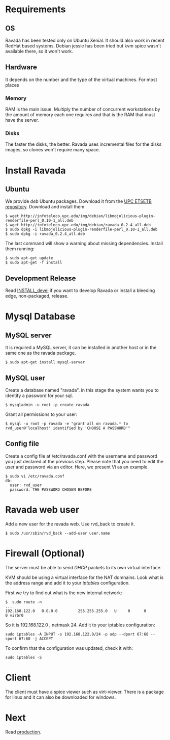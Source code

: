 # Requirements

## OS

Ravada has been tested only on Ubuntu Xenial. It should also work in recent RedHat based
systems. Debian jessie has been tried but kvm spice wasn't available there, so it won't
work.

## Hardware

It depends on the number and the type of the virtual machines. For most places 

### Memory
RAM is
the main issue. Multiply the number of concurrent workstations by the amount of memory
each one requires and that is the RAM that must have the server.

### Disks
The faster the disks, the better. Ravada uses incremental files for the disks images, so
clones won't require many space.


# Install Ravada

## Ubuntu

We provide _deb_ Ubuntu packages. Download it from the [UPC ETSETB repository](http://infoteleco.upc.edu/img/debian/). Download and install them:

    $ wget http://infoteleco.upc.edu/img/debian/libmojolicious-plugin-renderfile-perl_0.10-1_all.deb
    $ wget http://infoteleco.upc.edu/img/debian/ravada_0.2.4_all.deb
    $ sudo dpkg -i libmojolicious-plugin-renderfile-perl_0.10-1_all.deb
    $ sudo dpkg -i ravada_0.2.4_all.deb

The last command will show a warning about missing dependencies. Install them
running:

    $ sudo apt-get update
    $ sudo apt-get -f install

## Development Release

Read [INSTALL\_devel](https://upc.github.io/ravada/documentation/docs/INSTALL_devel.html)  if you want to develop Ravada or install a bleeding
edge, non-packaged, release.

# Mysql Database

## MySQL server

It is required a MySQL server, it can be installed in another host or in the
same one as the ravada package.

    $ sudo apt-get install mysql-server

## MySQL user
Create a database named "ravada". in this stage the system wants you to identify a password for your sql.

    $ mysqladmin -u root -p create ravada

Grant all permissions to your user:

    $ mysql -u root -p ravada -e "grant all on ravada.* to rvd_user@'localhost' identified by 'CHOOSE A PASSWORD'"

## Config file

Create a config file at /etc/ravada.conf with the username and password you just declared
at the previous step. Please note that you need to edit the user and password via an editor. Here, we present Vi as an example.


    $ sudo vi /etc/ravada.conf
    db:
      user: rvd_user
      password: THE PASSWORD CHOSEN BEFORE

# Ravada web user

Add a new user for the ravada web. Use rvd\_back to create it.

    $ sudo /usr/sbin/rvd_back --add-user user.name


# Firewall (Optional)

The server must be able to send _DHCP_ packets to its own virtual interface.

KVM should be using a virtual interface for the NAT domnains. Look what is the address range
and add it to your _iptables_ configuration.

First we try to find out what is the new internal network:

    $  sudo route -n
    ...
    192.168.122.0   0.0.0.0         255.255.255.0   U     0      0        0 virbr0

So it is 192.168.122.0 , netmask 24. Add it to your iptables configuration:

    sudo iptables -A INPUT -s 192.168.122.0/24 -p udp --dport 67:68 --sport 67:68 -j ACCEPT

To confirm that the configuration was updated, check it with:

    sudo iptables -S

# Client

The client must have a spice viewer such as virt-viewer. There is a package for
linux and it can also be downloaded for windows.

# Next

Read [production](https://upc.github.io/ravada/documentation/docs/production.html). 
